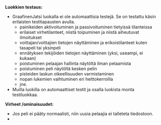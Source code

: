 
**Luokkien testaus:**
* GraafinenJatsi luokalla ei ole automaattisia testejä. Se on testattu käsin erilaisten testitapausten avulla. 
  * painikeiden aktivoituminen ja passivoituminen tietyissä tilanteissa
  * erilaiset virhetilanteet, niistä toipuminen  ja niistä aiheutuvat ilmoitukset
  * voittajan/voittajien tietojen näyttäminen ja erikoistilanteet kuten tasapeli tai yksinpeli
  * ennätyksen tekijöiden tietojen näyttäminen (yksi, useampi, ei kukaan)
  * poistuminen pelaajan hallinta näytöltä ilman pelaamista
  * poistuminen peli näytöltä kesken pelin
  * pisteiden laskun oikeellisuuden varmistaminen
  * nopan lukemien vaihtuminen eri heittokerroilla
  * jne.
* Muilla luokilla on automaattiset testit ja osalla luokista monta testiluokkaa.
  
**Virheet /ominaisuudet:**
* Jos peli ei pääty normaalisti, niin uusia pelaajia ei talleteta tiedostoon.
* 
